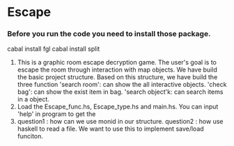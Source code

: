 # Escape

<!-- Instell the packages -->
<!-- It will take many times -->
### Before you run the code you need to install those package.
cabal install fgl
cabal install split

<!-- 1. A brief description of your project goals (you can take this from your project proposal), and your current progress toward achieving those goals.
     2. Instructions for how to run your project (e.g. which file to load in GHCi), including several example inputs, if applicable.
     3. In Milestone #1: a list of 2–4 design questions that you have about your project, that you would like to discuss during the workshop.
     4. the class. (You may also still want to include questions as part of this discussion, if there are aspects you’re unsure about.) -->

1. This is a graphic room escape decryption game. The user's goal is to escape the room through interaction with map objects.
   We have build the basic project structure. Based on this structure, we have build the three function 
   'search room': can show the all interactive objects. 
   'check bag': can show the exist item in bag.
   'search object'k: can search items in a object.
2. Load the Escape_func.hs, Escape_type.hs and main.hs. You can input 'help' in program to get the  
3. question1 : how can we use monid in our structure. 
   question2 : how use haskell to read a file. We want to use this to implement save/load funciton. 
   
 
